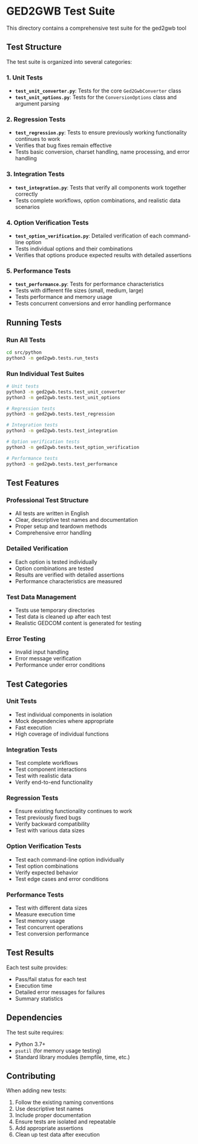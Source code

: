# GED2GWB Test Suite

This directory contains a comprehensive test suite for the ged2gwb tool

## Test Structure

The test suite is organized into several categories:

### 1. Unit Tests

- **`test_unit_converter.py`**: Tests for the core `Ged2GwbConverter` class
- **`test_unit_options.py`**: Tests for the `ConversionOptions` class and argument parsing

### 2. Regression Tests

- **`test_regression.py`**: Tests to ensure previously working functionality continues to work
- Verifies that bug fixes remain effective
- Tests basic conversion, charset handling, name processing, and error handling

### 3. Integration Tests

- **`test_integration.py`**: Tests that verify all components work together correctly
- Tests complete workflows, option combinations, and realistic data scenarios

### 4. Option Verification Tests

- **`test_option_verification.py`**: Detailed verification of each command-line option
- Tests individual options and their combinations
- Verifies that options produce expected results with detailed assertions

### 5. Performance Tests

- **`test_performance.py`**: Tests for performance characteristics
- Tests with different file sizes (small, medium, large)
- Tests performance and memory usage
- Tests concurrent conversions and error handling performance

## Running Tests

### Run All Tests

```bash
cd src/python
python3 -m ged2gwb.tests.run_tests
```

### Run Individual Test Suites

```bash
# Unit tests
python3 -m ged2gwb.tests.test_unit_converter
python3 -m ged2gwb.tests.test_unit_options

# Regression tests
python3 -m ged2gwb.tests.test_regression

# Integration tests
python3 -m ged2gwb.tests.test_integration

# Option verification tests
python3 -m ged2gwb.tests.test_option_verification

# Performance tests
python3 -m ged2gwb.tests.test_performance
```

## Test Features

### Professional Test Structure

- All tests are written in English
- Clear, descriptive test names and documentation
- Proper setup and teardown methods
- Comprehensive error handling

### Detailed Verification

- Each option is tested individually
- Option combinations are tested
- Results are verified with detailed assertions
- Performance characteristics are measured

### Test Data Management

- Tests use temporary directories
- Test data is cleaned up after each test
- Realistic GEDCOM content is generated for testing

### Error Testing

- Invalid input handling
- Error message verification
- Performance under error conditions

## Test Categories

### Unit Tests

- Test individual components in isolation
- Mock dependencies where appropriate
- Fast execution
- High coverage of individual functions

### Integration Tests

- Test complete workflows
- Test component interactions
- Test with realistic data
- Verify end-to-end functionality

### Regression Tests

- Ensure existing functionality continues to work
- Test previously fixed bugs
- Verify backward compatibility
- Test with various data sizes

### Option Verification Tests

- Test each command-line option individually
- Test option combinations
- Verify expected behavior
- Test edge cases and error conditions

### Performance Tests

- Test with different data sizes
- Measure execution time
- Test memory usage
- Test concurrent operations
- Test conversion performance

## Test Results

Each test suite provides:

- Pass/fail status for each test
- Execution time
- Detailed error messages for failures
- Summary statistics

## Dependencies

The test suite requires:

- Python 3.7+
- `psutil` (for memory usage testing)
- Standard library modules (tempfile, time, etc.)

## Contributing

When adding new tests:

1. Follow the existing naming conventions
2. Use descriptive test names
3. Include proper documentation
4. Ensure tests are isolated and repeatable
5. Add appropriate assertions
6. Clean up test data after execution
